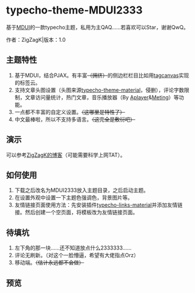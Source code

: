 # typecho-theme-MDUI2333

基于[MDUI](https://mdui.org)的一款typecho主题，私用为主QAQ……若喜欢可以Star，谢谢QwQ。

作者：ZigZagK|版本：1.0

## 主题特性

1. 基于MDUI，结合PJAX。有丰富~~（拥挤）~~的侧边栏栏目比如用[tagcanvas](http://www.goat1000.com/tagcanvas.php)实现的标签云。
2. 支持文章头图设置（头图来源[typecho-theme-material](https://github.com/viosey/typecho-theme-material/tree/master/img/random)，侵删），评论字数限制，文章访问量统计，热门文章，音乐播放器（By [Aplayer](https://github.com/MoePlayer/APlayer)&[Meting](https://github.com/metowolf/MetingJS)）等功能。
3. 一点都不丰富的自定义设置。~~（这哪里是特性了）~~
4. 中文最棒啦，所以不支持多语言。~~（这完全是敷衍吧）~~

## 演示

可以参考[ZigZagK的博客](https://zigzagk.top)（可能需要科学上网TAT）。

## 如何使用

1. 下载之后改名为MDUI2333放入主题目录，之后启动主题。
2. 在设置外观中设置一下主题色强调色，背景图片等。
3. 友情链接页面使用方法：先安装插件[typecho-links-material](https://github.com/idawnlight/typecho-links-material)并添加友情链接。然后创建一个空页面，将模板改为友情链接页面。

## 待填坑

1. 左下角的那一块……还不知道放点什么2333333……
2. 评论无刷新。（对这个一脸懵逼，希望有大佬指点Orz）
3. 移动端。~~（估计永远都不会做）~~

## 预览